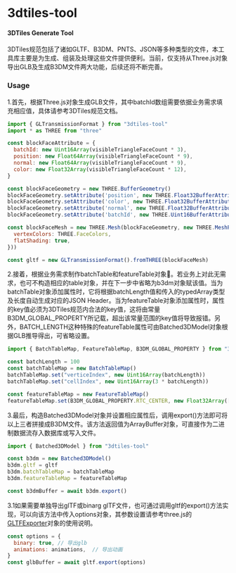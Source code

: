 3dtiles-tool
========

#### 3DTiles Generate Tool ####

3DTiles规范包括了诸如GLTF、B3DM、PNTS、JSON等多种类型的文件，本工具库主要是为生成、组装及处理这些文件提供便利。当前，仅支持从Three.js对象导出GLB及生成B3DM文件两大功能，后续还将不断完善。

### Usage ###

1.首先，根据Three.js对象生成GLB文件，其中batchId数组需要依据业务需求填充相应值，具体请参考3DTiles规范文档。
```javascript
import { GLTransmissionFormat } from "3dtiles-tool"
import * as THREE from "three"

const blockFaceAttribute = {
  batchId: new Uint16Array(visibleTriangleFaceCount * 3),
  position: new Float64Array(visibleTriangleFaceCount * 9),
  normal: new Float64Array(visibleTriangleFaceCount * 9),
  color: new Float32Array(visibleTriangleFaceCount * 12),
}

const blockFaceGeometry = new THREE.BufferGeometry()
blockFaceGeometry.setAttribute('position', new THREE.Float32BufferAttribute(blockFaceAttribute.position, 3))
blockFaceGeometry.setAttribute('color', new THREE.Float32BufferAttribute(blockFaceAttribute.color, 4))
blockFaceGeometry.setAttribute('normal', new THREE.Float32BufferAttribute(blockFaceAttribute.normal, 3))
blockFaceGeometry.setAttribute('batchId', new THREE.Uint16BufferAttribute(blockFaceAttribute.batchId, 1))

const blockFaceMesh = new THREE.Mesh(blockFaceGeometry, new THREE.MeshPhongMaterial({
  vertexColors: THREE.FaceColors,
  flatShading: true,
}))

const gltf = new GLTransmissionFormat().fromTHREE(blockFaceMesh)
```

2.接着，根据业务需求制作batchTable和featureTable对象。若业务上对此无需求，也可不构造相应的table对象，并在下一步中省略为b3dm对象赋该值。当为batchTable对象添加属性时，它将根据batchLength值和传入的typedArray类型及长度自动生成对应的JSON Header。当为featureTable对象添加属性时，属性的key值必须为3DTiles规范内合法的key值，这将由常量B3DM_GLOBAL_PROPERTY所记载，超出该常量范围的key值将导致报错。另外，BATCH_LENGTH这种特殊的featureTable属性可由Batched3DModel对象根据GLB推导得出，可省略设置。
```javascript
import { BatchTableMap, FeatureTableMap, B3DM_GLOBAL_PROPERTY } from "3dtiles-tool"

const batchLength = 100
const batchTableMap = new BatchTableMap()
batchTableMap.set("verticeIndex", new Uint16Array(batchLength))
batchTableMap.set("cellIndex", new Uint16Array(3 * batchLength))

const featureTableMap = new FeatureTableMap()
featureTableMap.set(B3DM_GLOBAL_PROPERTY.RTC_CENTER, new Float32Array([1, 2, 3]))
```

3.最后，构造Batched3DModel对象并设置相应属性后，调用export()方法即可将以上三者拼接成B3DM文件。该方法返回值为ArrayBuffer对象，可直接作为二进制数据流存入数据库或写入文件。
```javascript
import { Batched3DModel } from "3dtiles-tool"

const b3dm = new Batched3DModel()
b3dm.gltf = gltf
b3dm.batchTableMap = batchTableMap
b3dm.featureTableMap = featureTableMap

const b3dmBuffer = await b3dm.export()
```

3.1如果需要单独导出glTF或binarg glTF文件，也可通过调用gltf的export()方法实现，可以向该方法中传入options对象，其参数设置请参考three.js的[GLTFExporter](https://threejs.org/docs/index.html?q=export#examples/en/exporters/GLTFExporter)对象的使用说明。
```javascript
const options = {
  binary: true, // 导出glb
  animations: animations,  // 导出动画
}
const glbBuffer = await gltf.export(options)
```

[npm-url]: https://www.npmjs.com/package/3dtiles-tool
